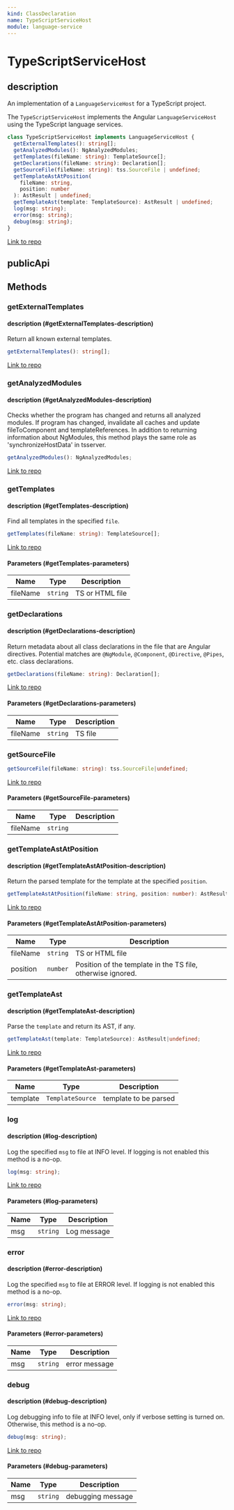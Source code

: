 ```yaml
---
kind: ClassDeclaration
name: TypeScriptServiceHost
module: language-service
---
```


# TypeScriptServiceHost

## description

An implementation of a `LanguageServiceHost` for a TypeScript project.

The `TypeScriptServiceHost` implements the Angular `LanguageServiceHost` using
the TypeScript language services.

```ts
class TypeScriptServiceHost implements LanguageServiceHost {
  getExternalTemplates(): string[];
  getAnalyzedModules(): NgAnalyzedModules;
  getTemplates(fileName: string): TemplateSource[];
  getDeclarations(fileName: string): Declaration[];
  getSourceFile(fileName: string): tss.SourceFile | undefined;
  getTemplateAstAtPosition(
    fileName: string,
    position: number
  ): AstResult | undefined;
  getTemplateAst(template: TemplateSource): AstResult | undefined;
  log(msg: string);
  error(msg: string);
  debug(msg: string);
}
```

[Link to repo](https://github.com/timdeschryver/angular/blob/master/packages/language-service/src/typescript_host.ts#L58-L597)

## publicApi

## Methods

### getExternalTemplates

#### description (#getExternalTemplates-description)

Return all known external templates.

```ts
getExternalTemplates(): string[];
```

[Link to repo](https://github.com/timdeschryver/angular/blob/master/packages/language-service/src/typescript_host.ts#L157-L159)

### getAnalyzedModules

#### description (#getAnalyzedModules-description)

Checks whether the program has changed and returns all analyzed modules.
If program has changed, invalidate all caches and update fileToComponent
and templateReferences.
In addition to returning information about NgModules, this method plays the
same role as 'synchronizeHostData' in tsserver.

```ts
getAnalyzedModules(): NgAnalyzedModules;
```

[Link to repo](https://github.com/timdeschryver/angular/blob/master/packages/language-service/src/typescript_host.ts#L168-L209)

### getTemplates

#### description (#getTemplates-description)

Find all templates in the specified `file`.

```ts
getTemplates(fileName: string): TemplateSource[];
```

[Link to repo](https://github.com/timdeschryver/angular/blob/master/packages/language-service/src/typescript_host.ts#L281-L304)

#### Parameters (#getTemplates-parameters)

| Name     | Type     | Description     |
| -------- | -------- | --------------- |
| fileName | `string` | TS or HTML file |

### getDeclarations

#### description (#getDeclarations-description)

Return metadata about all class declarations in the file that are Angular
directives. Potential matches are `@NgModule`, `@Component`, `@Directive`,
`@Pipes`, etc. class declarations.

```ts
getDeclarations(fileName: string): Declaration[];
```

[Link to repo](https://github.com/timdeschryver/angular/blob/master/packages/language-service/src/typescript_host.ts#L313-L350)

#### Parameters (#getDeclarations-parameters)

| Name     | Type     | Description |
| -------- | -------- | ----------- |
| fileName | `string` | TS file     |

### getSourceFile

```ts
getSourceFile(fileName: string): tss.SourceFile|undefined;
```

[Link to repo](https://github.com/timdeschryver/angular/blob/master/packages/language-service/src/typescript_host.ts#L352-L357)

#### Parameters (#getSourceFile-parameters)

| Name     | Type     | Description |
| -------- | -------- | ----------- |
| fileName | `string` |             |

### getTemplateAstAtPosition

#### description (#getTemplateAstAtPosition-description)

Return the parsed template for the template at the specified `position`.

```ts
getTemplateAstAtPosition(fileName: string, position: number): AstResult|undefined;
```

[Link to repo](https://github.com/timdeschryver/angular/blob/master/packages/language-service/src/typescript_host.ts#L465-L485)

#### Parameters (#getTemplateAstAtPosition-parameters)

| Name     | Type     | Description                                                 |
| -------- | -------- | ----------------------------------------------------------- |
| fileName | `string` | TS or HTML file                                             |
| position | `number` | Position of the template in the TS file, otherwise ignored. |

### getTemplateAst

#### description (#getTemplateAst-description)

Parse the `template` and return its AST, if any.

```ts
getTemplateAst(template: TemplateSource): AstResult|undefined;
```

[Link to repo](https://github.com/timdeschryver/angular/blob/master/packages/language-service/src/typescript_host.ts#L524-L557)

#### Parameters (#getTemplateAst-parameters)

| Name     | Type             | Description           |
| -------- | ---------------- | --------------------- |
| template | `TemplateSource` | template to be parsed |

### log

#### description (#log-description)

Log the specified `msg` to file at INFO level. If logging is not enabled
this method is a no-op.

```ts
log(msg: string);
```

[Link to repo](https://github.com/timdeschryver/angular/blob/master/packages/language-service/src/typescript_host.ts#L564-L568)

#### Parameters (#log-parameters)

| Name | Type     | Description |
| ---- | -------- | ----------- |
| msg  | `string` | Log message |

### error

#### description (#error-description)

Log the specified `msg` to file at ERROR level. If logging is not enabled
this method is a no-op.

```ts
error(msg: string);
```

[Link to repo](https://github.com/timdeschryver/angular/blob/master/packages/language-service/src/typescript_host.ts#L575-L579)

#### Parameters (#error-parameters)

| Name | Type     | Description   |
| ---- | -------- | ------------- |
| msg  | `string` | error message |

### debug

#### description (#debug-description)

Log debugging info to file at INFO level, only if verbose setting is turned
on. Otherwise, this method is a no-op.

```ts
debug(msg: string);
```

[Link to repo](https://github.com/timdeschryver/angular/blob/master/packages/language-service/src/typescript_host.ts#L586-L596)

#### Parameters (#debug-parameters)

| Name | Type     | Description       |
| ---- | -------- | ----------------- |
| msg  | `string` | debugging message |
